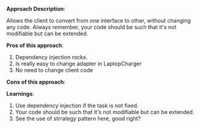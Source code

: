 **Approach Description**:

Allows the client to convert from one interface to other, without changing any code. Always remember, your code should
be such that it's not modifiable but can be extended.

**Pros of this approach**:

1. Dependency injection rocks.
2. Is really easy to change adapter in LaptopCharger
3. No need to change client code

**Cons of this approach**:

**Learnings**:

1. Use dependency injection if the task is not fixed.
2. Your code should be such that it's not modifiable but can be extended.
3. See the use of strrategy pattern here, good right?

